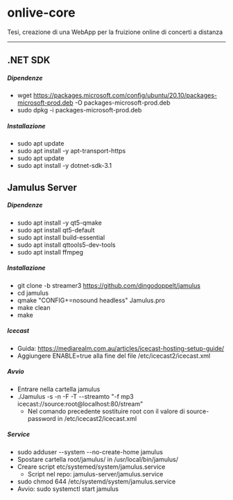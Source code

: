 onlive-core
==========
Tesi, creazione di una WebApp per la fruizione online di concerti a distanza

---

.NET SDK
--------
##### Dipendenze
- wget https://packages.microsoft.com/config/ubuntu/20.10/packages-microsoft-prod.deb -O packages-microsoft-prod.deb
- sudo dpkg -i packages-microsoft-prod.deb

##### Installazione
- sudo apt update
- sudo apt install -y apt-transport-https
- sudo apt update
- sudo apt install -y dotnet-sdk-3.1

Jamulus Server
--------------
##### Dipendenze
- sudo apt install -y qt5-qmake
- sudo apt install qt5-default
- sudo apt install build-essential
- sudo apt install qttools5-dev-tools
- sudo apt install ffmpeg

##### Installazione
- git clone -b streamer3 https://github.com/dingodoppelt/jamulus
- cd jamulus
- qmake "CONFIG+=nosound headless" Jamulus.pro
- make clean
- make

##### Icecast
- Guida: https://mediarealm.com.au/articles/icecast-hosting-setup-guide/
- Aggiungere ENABLE=true alla fine del file /etc/icecast2/icecast.xml

##### Avvio
- Entrare nella cartella jamulus
- ./Jamulus -s -n -F -T --streamto "-f mp3 icecast://source:root@localhost:80/stream"
	- Nel comando precedente sostituire root con il valore di source-password in /etc/icecast2/icecast.xml

##### Service
- sudo adduser --system --no-create-home jamulus
- Spostare cartella root/jamulus/ in /usr/local/bin/jamulus/
- Creare script etc/systemed/system/jamulus.service
	- Script nel repo: jamulus-server/jamulus.service
- sudo chmod 644 /etc/systemd/system/jamulus.service
- Avvio: sudo systemctl start jamulus
